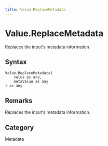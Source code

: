 ```yaml
---
title: Value.ReplaceMetadata
---
```


# Value.ReplaceMetadata


Replaces the input&#39;s metadata information.


## Syntax

```powerquery
Value.ReplaceMetadata(
    value as any,
    metaValue as any
) as any
```


## Remarks

Replaces the input's metadata information.



## Category
Metadata
